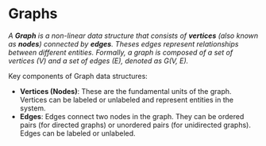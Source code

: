 # Graphs

_A **Graph** is a non-linear data structure that consists of **vertices** (also known as **nodes**) connected by **edges**. Theses edges represent relationships between different entities. Formally, a graph is composed of a set of vertices (V) and a set of edges (E), denoted as G(V, E)._

Key components of Graph data structures:
* **Vertices (Nodes)**: These are the fundamental units of the graph. Vertices can be labeled or unlabeled and represent entities in the system.
* **Edges**: Edges connect two nodes in the graph. They can be ordered pairs (for directed graphs) or unordered pairs (for unidirected graphs). Edges can be labeled or unlabeled.
